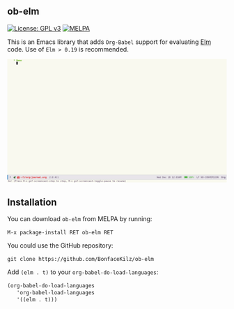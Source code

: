 ## ob-elm
[![License: GPL v3](https://img.shields.io/badge/License-GPLv3-blue.svg)](https://www.gnu.org/licenses/gpl-3.0)
[![MELPA](https://melpa.org/packages/ob-elm-badge.svg)](https://melpa.org/#/ob-elm)

This is an Emacs library that adds `Org-Babel` support for evaluating [Elm](https://elm-lang.org/ "Elm") code. Use of `Elm > 0.19` is recommended.

![Evaluating Elm](demo.gif)

## Installation

You can download `ob-elm` from MELPA by running:

```
M-x package-install RET ob-elm RET
```

You could use the GitHub repository:

```
git clone https://github.com/BonfaceKilz/ob-elm
```

Add `(elm . t)` to your `org-babel-do-load-languages`:

```
(org-babel-do-load-languages
   'org-babel-load-languages
   '((elm . t)))
```
